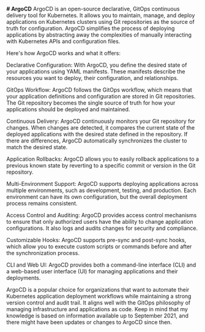 **# ArgoCD**
ArgoCD is an open-source declarative, GitOps continuous delivery tool for Kubernetes. It allows you to maintain, manage, and deploy applications on Kubernetes clusters using Git repositories as the source of truth for configuration. ArgoCD simplifies the process of deploying applications by abstracting away the complexities of manually interacting with Kubernetes APIs and configuration files.

Here's how ArgoCD works and what it offers:

Declarative Configuration: With ArgoCD, you define the desired state of your applications using YAML manifests. These manifests describe the resources you want to deploy, their configuration, and relationships.

GitOps Workflow: ArgoCD follows the GitOps workflow, which means that your application definitions and configuration are stored in Git repositories. The Git repository becomes the single source of truth for how your applications should be deployed and maintained.

Continuous Delivery: ArgoCD continuously monitors your Git repository for changes. When changes are detected, it compares the current state of the deployed applications with the desired state defined in the repository. If there are differences, ArgoCD automatically synchronizes the cluster to match the desired state.

Application Rollbacks: ArgoCD allows you to easily rollback applications to a previous known state by reverting to a specific commit or version in the Git repository.

Multi-Environment Support: ArgoCD supports deploying applications across multiple environments, such as development, testing, and production. Each environment can have its own configuration, but the overall deployment process remains consistent.

Access Control and Auditing: ArgoCD provides access control mechanisms to ensure that only authorized users have the ability to change application configurations. It also logs and audits changes for security and compliance.

Customizable Hooks: ArgoCD supports pre-sync and post-sync hooks, which allow you to execute custom scripts or commands before and after the synchronization process.

CLI and Web UI: ArgoCD provides both a command-line interface (CLI) and a web-based user interface (UI) for managing applications and their deployments.

ArgoCD is a popular choice for organizations that want to automate their Kubernetes application deployment workflows while maintaining a strong version control and audit trail. It aligns well with the GitOps philosophy of managing infrastructure and applications as code. Keep in mind that my knowledge is based on information available up to September 2021, and there might have been updates or changes to ArgoCD since then.
